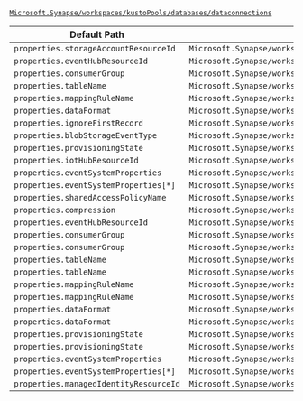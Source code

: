 [`Microsoft.Synapse/workspaces/kustoPools/databases/dataconnections`](https://docs.microsoft.com/en-us/azure/templates/microsoft.synapse/workspaces/kustopools/databases/dataconnections)

| Default Path | Alias |
|---|---|
| `properties.storageAccountResourceId` | `Microsoft.Synapse/workspaces/kustoPools/databases/dataConnections/EventGrid.storageAccountResourceId` |
| `properties.eventHubResourceId` | `Microsoft.Synapse/workspaces/kustoPools/databases/dataConnections/EventGrid.eventHubResourceId` |
| `properties.consumerGroup` | `Microsoft.Synapse/workspaces/kustoPools/databases/dataConnections/EventGrid.consumerGroup` |
| `properties.tableName` | `Microsoft.Synapse/workspaces/kustoPools/databases/dataConnections/EventGrid.tableName` |
| `properties.mappingRuleName` | `Microsoft.Synapse/workspaces/kustoPools/databases/dataConnections/EventGrid.mappingRuleName` |
| `properties.dataFormat` | `Microsoft.Synapse/workspaces/kustoPools/databases/dataConnections/EventGrid.dataFormat` |
| `properties.ignoreFirstRecord` | `Microsoft.Synapse/workspaces/kustoPools/databases/dataConnections/EventGrid.ignoreFirstRecord` |
| `properties.blobStorageEventType` | `Microsoft.Synapse/workspaces/kustoPools/databases/dataConnections/EventGrid.blobStorageEventType` |
| `properties.provisioningState` | `Microsoft.Synapse/workspaces/kustoPools/databases/dataConnections/EventGrid.provisioningState` |
| `properties.iotHubResourceId` | `Microsoft.Synapse/workspaces/kustoPools/databases/dataConnections/IotHub.iotHubResourceId` |
| `properties.eventSystemProperties` | `Microsoft.Synapse/workspaces/kustoPools/databases/dataConnections/IotHub.eventSystemProperties` |
| `properties.eventSystemProperties[*]` | `Microsoft.Synapse/workspaces/kustoPools/databases/dataConnections/IotHub.eventSystemProperties[*]` |
| `properties.sharedAccessPolicyName` | `Microsoft.Synapse/workspaces/kustoPools/databases/dataConnections/IotHub.sharedAccessPolicyName` |
| `properties.compression` | `Microsoft.Synapse/workspaces/kustoPools/databases/dataConnections/EventHub.compression` |
| `properties.eventHubResourceId` | `Microsoft.Synapse/workspaces/kustoPools/databases/dataConnections/EventHub.eventHubResourceId` |
| `properties.consumerGroup` | `Microsoft.Synapse/workspaces/kustoPools/databases/dataConnections/IotHub.consumerGroup` |
| `properties.consumerGroup` | `Microsoft.Synapse/workspaces/kustoPools/databases/dataConnections/EventHub.consumerGroup` |
| `properties.tableName` | `Microsoft.Synapse/workspaces/kustoPools/databases/dataConnections/IotHub.tableName` |
| `properties.tableName` | `Microsoft.Synapse/workspaces/kustoPools/databases/dataConnections/EventHub.tableName` |
| `properties.mappingRuleName` | `Microsoft.Synapse/workspaces/kustoPools/databases/dataConnections/IotHub.mappingRuleName` |
| `properties.mappingRuleName` | `Microsoft.Synapse/workspaces/kustoPools/databases/dataConnections/EventHub.mappingRuleName` |
| `properties.dataFormat` | `Microsoft.Synapse/workspaces/kustoPools/databases/dataConnections/IotHub.dataFormat` |
| `properties.dataFormat` | `Microsoft.Synapse/workspaces/kustoPools/databases/dataConnections/EventHub.dataFormat` |
| `properties.provisioningState` | `Microsoft.Synapse/workspaces/kustoPools/databases/dataConnections/IotHub.provisioningState` |
| `properties.provisioningState` | `Microsoft.Synapse/workspaces/kustoPools/databases/dataConnections/EventHub.provisioningState` |
| `properties.eventSystemProperties` | `Microsoft.Synapse/workspaces/kustoPools/databases/dataConnections/EventHub.eventSystemProperties` |
| `properties.eventSystemProperties[*]` | `Microsoft.Synapse/workspaces/kustoPools/databases/dataConnections/EventHub.eventSystemProperties[*]` |
| `properties.managedIdentityResourceId` | `Microsoft.Synapse/workspaces/kustoPools/databases/dataConnections/EventHub.managedIdentityResourceId` |

